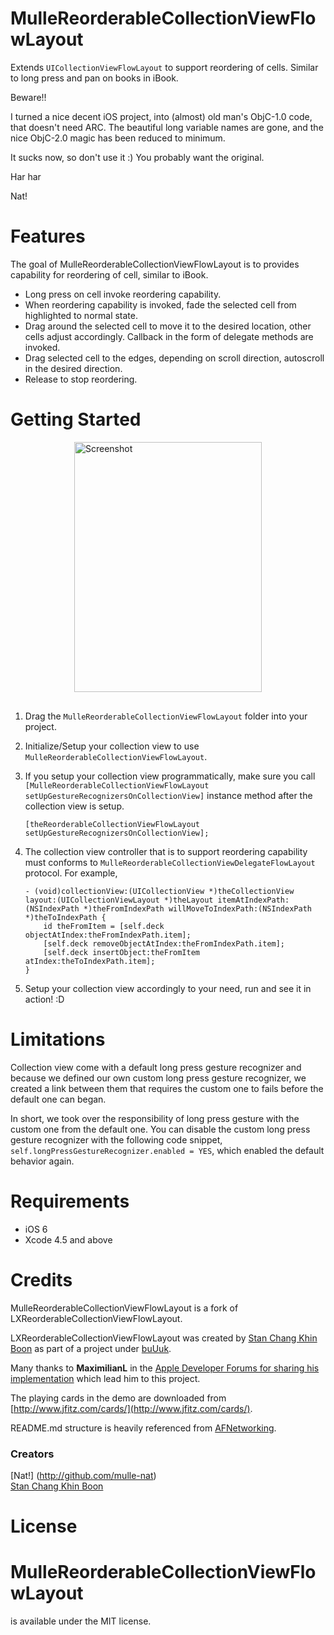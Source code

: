 MulleReorderableCollectionViewFlowLayout
=====================================

Extends `UICollectionViewFlowLayout` to support reordering of cells. Similar to long press and pan on books in iBook.

Beware!! 

I turned a nice decent iOS project, into (almost) old man's ObjC-1.0 code, that doesn't need ARC. 
The beautiful long variable names are gone, and the nice ObjC-2.0 magic has been reduced to minimum.

It sucks now, so don't use it :) You probably want the original.

Har har

Nat!


Features
========

The goal of MulleReorderableCollectionViewFlowLayout is to provides capability for reordering of cell, similar to iBook.

 - Long press on cell invoke reordering capability.
 - When reordering capability is invoked, fade the selected cell from highlighted to normal state.
 - Drag around the selected cell to move it to the desired location, other cells adjust accordingly. Callback in the form of delegate methods are invoked.
 - Drag selected cell to the edges, depending on scroll direction, autoscroll in the desired direction.
 - Release to stop reordering.

Getting Started
===============

<img src="https://raw.github.com/lxcid/LXReorderableCollectionViewFlowLayout/master/Content/Screenshots/screenshot1.png" alt="Screenshot" title="Screenshot" style="display:block; margin: 10px auto 30px auto; width: 300px; height: 400px;" class="center">

 1. Drag the `MulleReorderableCollectionViewFlowLayout` folder into your project.
 2. Initialize/Setup your collection view to use `MulleReorderableCollectionViewFlowLayout`.
 3. If you setup your collection view programmatically, make sure you call `[MulleReorderableCollectionViewFlowLayout setUpGestureRecognizersOnCollectionView]` instance method after the collection view is setup.

        [theReorderableCollectionViewFlowLayout setUpGestureRecognizersOnCollectionView];

 4. The collection view controller that is to support reordering capability must conforms to `MulleReorderableCollectionViewDelegateFlowLayout` protocol. For example,

        - (void)collectionView:(UICollectionView *)theCollectionView layout:(UICollectionViewLayout *)theLayout itemAtIndexPath:(NSIndexPath *)theFromIndexPath willMoveToIndexPath:(NSIndexPath *)theToIndexPath {
            id theFromItem = [self.deck objectAtIndex:theFromIndexPath.item];
            [self.deck removeObjectAtIndex:theFromIndexPath.item];
            [self.deck insertObject:theFromItem atIndex:theToIndexPath.item];
        }

 5. Setup your collection view accordingly to your need, run and see it in action! :D

Limitations
===========

Collection view come with a default long press gesture recognizer and because we defined our own custom long press gesture recognizer, we created a link between them that requires the custom one to fails before the default one can began.

In short, we took over the responsibility of long press gesture with the custom one from the default one. You can disable the custom long press gesture recognizer with the following code snippet, `self.longPressGestureRecognizer.enabled = YES`, which enabled the default behavior again.

Requirements
============

 - iOS 6
 - Xcode 4.5 and above

Credits
=======

MulleReorderableCollectionViewFlowLayout is a fork of LXReorderableCollectionViewFlowLayout.

LXReorderableCollectionViewFlowLayout was created by [Stan Chang Khin Boon](https://github.com/Mullecid) as part of a project under [buUuk](http://www.buuuk.com/).

Many thanks to __MaximilianL__ in the [Apple Developer Forums for sharing his implementation](https://devforums.apple.com/message/682764) which lead him to this project.

The playing cards in the demo are downloaded from [http://www.jfitz.com/cards/](http://www.jfitz.com/cards/).

README.md structure is heavily referenced from [AFNetworking](https://github.com/AFNetworking/AFNetworking).

### Creators

[Nat!] (http://github.com/mulle-nat)  
[Stan Chang Khin Boon](http://github.com/lxcid)  

License
=======

MulleReorderableCollectionViewFlowLayout 
========================================
is available under the MIT license.

